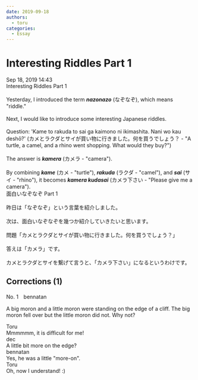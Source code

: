 ```yaml
---
date: 2019-09-18
authors:
  - toru
categories:
  - Essay
---
```


<h1 id="subject_show">Interesting Riddles Part 1</h1>
<div class="date">Sep 18, 2019 14:43</div>
<div id="post"><div id="body_show_ori">
Interesting Riddles Part 1<br/><br/>Yesterday, I introduced the term <strong><em>nazonazo</em></strong> (なぞなぞ), which means "riddle."<br/><br/>Next, I would like to introduce some interesting Japanese riddles.<br/><br/>Question: 'Kame to rakuda to sai ga kaimono ni ikimashita. Nani wo kau deshō?' (カメとラクダとサイが買い物に行きました。何を買うでしょう？ - "A turtle, a camel, and a rhino went shopping. What would they buy?")<br/><br/>The answer is <strong><em>kamera</em></strong> (カメラ - "camera").<br/><br/>By combining <strong><em>kame</em></strong> (カメ - "turtle"), <strong><em>rakuda</em></strong> (ラクダ - "camel"), and <strong><em>sai</em></strong> (サイ - "rhino"), it becomes <strong><em>kamera kudasai</em></strong> (カメラ下さい - "Please give me a camera").
</div></div>

<!-- more -->

<div id="post_ja"><div id="body_show_mo">
面白いなぞなぞ Part 1<br/><br/>昨日は「なぞなぞ」という言葉を紹介しました。<br/><br/>次は、面白いなぞなぞを幾つか紹介していきたいと思います。<br/><br/>問題「カメとラクダとサイが買い物に行きました。何を買うでしょう？」<br/><br/>答えは「カメラ」です。<br/><br/>カメとラクダとサイを繋げて言うと、「カメラ下さい」になるというわけです。
</div></div>

## Corrections (1)
<div id="block"><div class="first_name"> No. 1　<span class="just_name">bennatan</span></div><div id="block2">
<p class="comment_small">
 A big moron and a little moron were standing on the edge of a cliff.  The big moron fell over but the little moron did not.  Why not?
</p>

</div><div class="name"><span class="just_name">Toru</span><br>
Mmmmmm, it is difficult for me!
</div>
<div class="name"><span class="just_name">dec</span><br>
A little bit more on the edge?
</div>
<div class="name"><span class="just_name">bennatan</span><br>
Yes, he was a little "more-on".
</div>
<div class="name"><span class="just_name">Toru</span><br>
Oh, now I understand! :)
</div>
</div>
